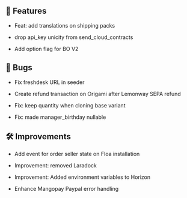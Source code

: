 ## 🚀 Features

- Feat: add translations on shipping packs

- drop api_key unicity from send_cloud_contracts

- Add option flag for BO V2


## 🐛 Bugs

- Fix freshdesk URL in seeder

- Create refund transaction on Origami after Lemonway SEPA refund

- Fix: keep quantity when cloning base variant

- Fix: made manager_birthday nullable


## 🛠️ Improvements

- Add event for order seller state on Floa installation

- Improvement: removed Laradock

- Improvement: Added environment variables to Horizon

- Enhance Mangopay Paypal error handling